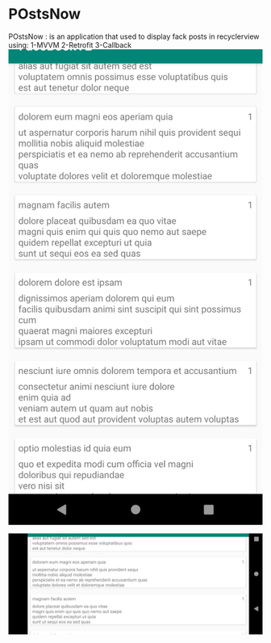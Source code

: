 # POstsNow
POstsNow : is an application that used to display fack posts in recyclerview  using: 1-MVVM 2-Retrofit   3-Callback
![Screenshot (1)](https://github.com/bedoasd/POstsNow/blob/master/Screenshot_1640754298.png)





![Screenshot (2)](https://github.com/bedoasd/POstsNow/blob/master/Screenshot_1640754199.png)


